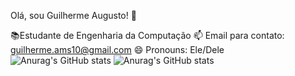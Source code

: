 Olá, sou Guilherme Augusto! 👋

📚Estudante de Engenharia da Computação
📫 Email para contato: guilherme.ams10@gmail.com
😄 Pronouns: Ele/Dele
![Anurag's GitHub stats](https://github-readme-stats.vercel.app/api?username=Guiggs67&show_icons=true)
![Anurag's GitHub stats](https://github-readme-stats.vercel.app/api?username=Guiggs67&show_icons=true&theme=radical)
